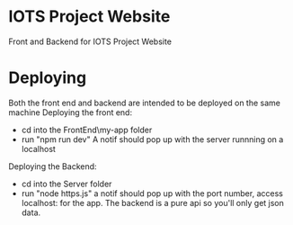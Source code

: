 # IOTS Project Website
 Front and Backend for IOTS Project Website
# Deploying
Both the front end and backend are intended to be deployed on the same machine
Deploying the front end:
- cd into the FrontEnd\my-app folder
- run "npm run dev"
A notif should pop up with the server runnning on a localhost

Deploying the Backend:
- cd into the Server folder
- run "node https.js"
a notif should pop up with the port number, access localhost:<port number> for the app. The backend is a pure api so you'll only get json data.
